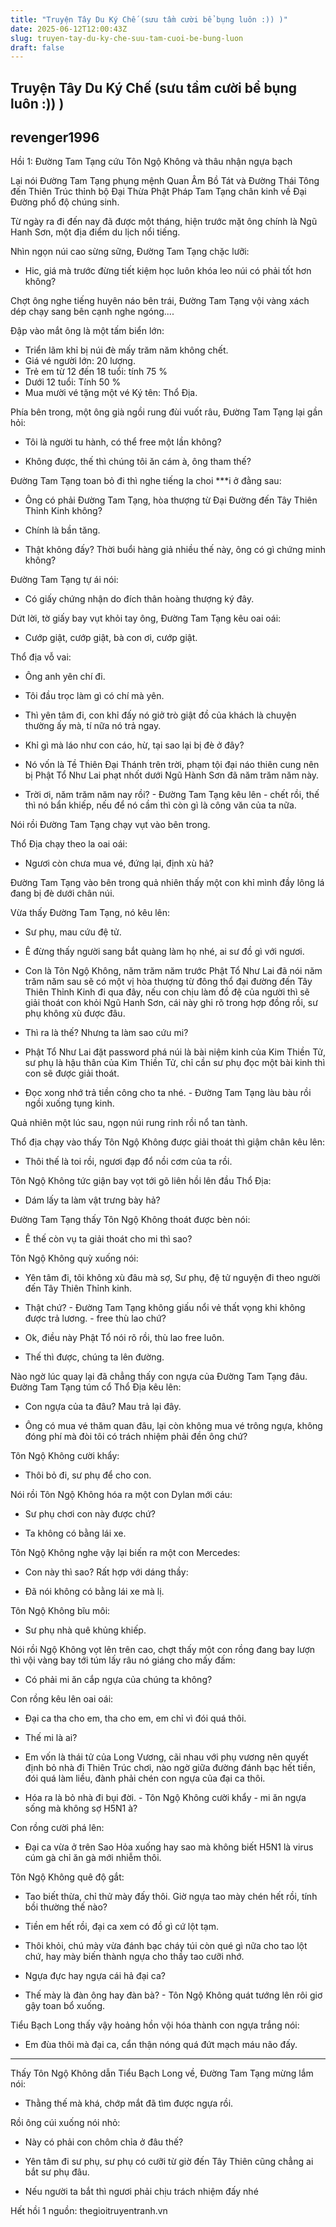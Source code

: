 ```yaml
---
title: "Truyện Tây Du Ký Chế (sưu tầm cười bể bụng luôn :)) )"
date: 2025-06-12T12:00:43Z
slug: truyen-tay-du-ky-che-suu-tam-cuoi-be-bung-luon
draft: false
---
```


## Truyện Tây Du Ký Chế (sưu tầm cười bể bụng luôn :)) )

## revenger1996

Hồi 1:
Đường Tam Tạng cứu Tôn Ngộ Không và thâu nhận ngựa bạch
 
 
Lại nói Đường Tam Tạng phụng mệnh Quan Âm Bồ Tát và Đường Thái Tông đến Thiên Trúc thỉnh bộ Đại Thừa Phật Pháp Tam Tạng chân kinh về Đại Đường phổ độ chúng sinh.
 
Từ ngày ra đi đến nay đã được một tháng, hiện trước mặt ông chính là Ngũ Hanh Sơn, một địa điểm du lịch nổi tiếng.
 
Nhìn ngọn núi cao sừng sững, Đường Tam Tạng chặc lưỡi:
 
- Hic, giá mà trước đừng tiết kiệm học luôn khóa leo núi có phải tốt hơn không?
 
Chợt ông nghe tiếng huyên náo bên trái, Đường Tam Tạng vội vàng xách dép chạy sang bên cạnh nghe ngóng....
 
 
Đập vào mắt ông là một tấm biển lớn:
- Triển lãm khỉ bị núi đè mấy trăm năm không chết.
- Giá vé người lớn: 20 lượng.
- Trẻ em từ 12 đến 18 tuổi: tính 75 %
- Dưới 12 tuổi: Tính 50 %
- Mua mười vé tặng một vé
Ký tên: Thổ Địa.
 
Phía bên trong, một ông già ngồi rung đùi vuốt râu, Đường Tam Tạng lại gần hỏi:
 
- Tôi là người tu hành, có thể free một lần không?
 
- Không được, thế thì chúng tôi ăn cám à, ông tham thế?
 
Đường Tam Tạng toan bỏ đi thì nghe tiếng la choi ***i ở đằng sau:
 
- Ông có phải Đường Tam Tạng, hòa thượng từ Đại Đường đến Tây Thiên Thỉnh Kinh không?
 
- Chính là bần tăng.
 
- Thật không đấy? Thời buổi hàng giả nhiều thế này, ông có gì chứng minh không?
 
Đường Tam Tạng tự ái nói:
 
- Có giấy chứng nhận do đích thân hoàng thượng ký đây.
 
Dứt lời, tờ giấy bay vụt khỏi tay ông, Đường Tam Tạng kêu oai oái:
 
- Cướp giật, cướp giật, bà con ơi, cướp giật.
 
Thổ địa vỗ vai:
 
- Ông anh yên chí đi.
 
- Tôi đầu trọc làm gì có chí mà yên.
 
- Thì yên tâm đi, con khỉ đấy nó giở trò giật đồ của khách là chuyện thường ấy mà, tí nữa nó trả ngay.
 
- Khỉ gì mà láo như con cáo, hừ, tại sao lại bị đè ở đây?
 
- Nó vốn là Tề Thiên Đại Thánh trên trời, phạm tội đại náo thiên cung nên bị Phật Tổ Như Lai phạt nhốt dưới Ngũ Hành Sơn đã năm trăm năm này.
 
- Trời ơi, năm trăm năm nay rồi? - Đường Tam Tạng kêu lên - chết rồi, thế thì nó bẩn khiếp, nếu để nó cầm thì còn gì là công văn của ta nữa.
 
Nói rồi Đường Tam Tạng chạy vụt vào bên trong.
 
Thổ Địa chạy theo la oai oái:
 
- Ngươi còn chưa mua vé, đứng lại, định xù hả?
 
Đường Tam Tạng vào bên trong quả nhiên thấy một con khỉ mình đầy lông lá đang bị đè dưới chân núi.
 
Vừa thấy Đường Tam Tạng, nó kêu lên:
 
- Sư phụ, mau cứu đệ tử.
 
- Ê đừng thấy người sang bắt quàng làm họ nhé, ai sư đồ gì với ngươi.
 
- Con là Tôn Ngộ Không, năm trăm năm trước Phật Tổ Như Lai đã nói năm trăm năm sau sẽ có một vị hòa thượng từ đông thổ đại đường đến Tây Thiên Thỉnh Kinh đi qua đây, nếu con chịu làm đồ đệ của người thì sẽ giải thoát con khỏi Ngũ Hanh Sơn, cái này ghi rõ trong hợp đồng rồi, sư phụ không xù được đâu.
 
- Thì ra là thế? Nhưng ta làm sao cứu mi?
 
- Phật Tổ Như Lai đặt password phá núi là bài niệm kinh của Kim Thiền Tử, sư phụ là hậu thân của Kim Thiền Tử, chỉ cần sư phụ đọc một bài kinh thì con sẽ được giải thoát.
 
- Đọc xong nhớ trả tiền công cho ta nhé. - Đường Tam Tạng làu bàu rồi ngồi xuống tụng kinh.
 
Quả nhiên một lúc sau, ngọn núi rung rinh rồi nổ tan tành.
 
Thổ địa chạy vào thấy Tôn Ngộ Không được giải thoát thì giậm chân kêu lên:
 
- Thôi thế là toi rồi, ngươi đạp đổ nồi cơm của ta rồi.
 
Tôn Ngộ Không tức giận bay vọt tới gõ liên hồi lên đầu Thổ Địa:
 
- Dám lấy ta làm vật trưng bày hả?
 
Đường Tam Tạng thấy Tôn Ngộ Không thoát được bèn nói:
 
- Ê thế còn vụ ta giải thoát cho mi thì sao?
 
Tôn Ngộ Không quỳ xuống nói:
 
- Yên tâm đi, tôi không xù đâu mà sợ, Sư phụ, đệ tử nguyện đi theo người đến Tây Thiên Thỉnh kinh.
 
- Thật chứ? - Đường Tam Tạng không giấu nổi vẻ thất vọng khi không được trả lương. - free thù lao chứ?
 
- Ok, điều này Phật Tổ nói rõ rồi, thù lao free luôn.
 
- Thế thì được, chúng ta lên đường.
 
Nào ngờ lúc quay lại đã chẳng thấy con ngựa của Đường Tam Tạng đâu.
Đường Tam Tạng túm cổ Thổ Địa kêu lên:
 
- Con ngựa của ta đâu? Mau trả lại đây.
 
- Ông có mua vé thăm quan đâu, lại còn không mua vé trông ngựa, không đóng phí mà đòi tôi có trách nhiệm phải đền ông chứ?
 
Tôn Ngộ Không cười khẩy:
 
- Thôi bỏ đi, sư phụ để cho con.
 
Nói rồi Tôn Ngộ Không hóa ra một con Dylan mới cáu:
 
- Sư phụ chơi con này được chứ?
 
- Ta không có bằng lái xe.
 
Tôn Ngộ Không nghe vậy lại biến ra một con Mercedes:
 
- Con này thì sao? Rất hợp với dáng thầy:
 
- Đã nói không có bằng lái xe mà lị.
 
Tôn Ngộ Không bĩu môi:
 
- Sư phụ nhà quê khủng khiếp.
 
Nói rồi Ngộ Không vọt lên trên cao, chợt thấy một con rồng đang bay lượn thì vội vàng bay tới túm lấy râu nó giáng cho mấy đấm:
 
- Có phải mi ăn cắp ngựa của chúng ta không?
 
Con rồng kêu lên oai oái:
 
- Đại ca tha cho em, tha cho em, em chỉ vì đói quá thôi.
 
- Thế mi là ai?
 
- Em vốn là thái tử của Long Vương, cãi nhau với phụ vương nên quyết định bỏ nhà đi Thiên Trúc chơi, nào ngờ giữa đường đánh bạc hết tiền, đói quá làm liều, đành phải chén con ngựa của đại ca thôi.
 
- Hóa ra là bỏ nhà đi bụi đời. - Tôn Ngộ Không cười khẩy - mi ăn ngựa sống mà không sợ H5N1 à?
 
Con rồng cười phá lên:
 
- Đại ca vừa ở trên Sao Hỏa xuống hay sao mà không biết H5N1 là virus cúm gà chỉ ăn gà mới nhiễm thôi.
 
Tôn Ngộ Không quê độ gắt:
 
- Tao biết thừa, chỉ thử mày đấy thôi. Giờ ngựa tao mày chén hết rồi, tính bồi thường thế nào?
 
- Tiền em hết rồi, đại ca xem có đồ gì cứ lột tạm.
 
- Thôi khỏi, chú mày vừa đánh bạc cháy túi còn qué gì nữa cho tao lột chứ, hay mày biến thành ngựa cho thầy tao cưỡi nhớ.
 
- Ngựa đực hay ngựa cái hả đại ca?
 
- Thế mày là đàn ông hay đàn bà? - Tôn Ngộ Không quát tướng lên rôi giơ gậy toan bổ xuống.
 
Tiểu Bạch Long thấy vậy hoảng hồn vội hóa thành con ngựa trắng nói:
 
- Em đùa thôi mà đại ca, cẩn thận nóng quá đứt mạch máu não đấy.
 
--------------------------------------------------------------------------------
 
Thấy Tôn Ngộ Không dẫn Tiểu Bạch Long về, Đường Tam Tạng mừng lắm nói:
 
- Thằng thế mà khá, chớp mắt đã tìm được ngựa rồi.
 
Rồi ông cúi xuống nói nhỏ:
 
- Này có phải con chôm chỉa ở đâu thế?
 
- Yên tâm đi sư phụ, sư phụ có cưỡi từ giờ đến Tây Thiên cũng chẳng ai bắt sư phụ đâu.
 
- Nếu người ta bắt thì ngươi phải chịu trách nhiệm đấy nhé
 
Hết hồi 1
nguồn: thegioitruyentranh.vn